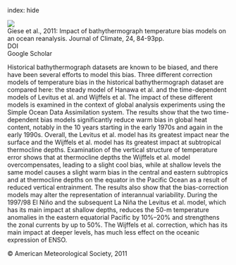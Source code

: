 index: hide

<div class="Citation">
    <div class="Citation-thumb CitationThumb-linked"  data-href="https://doi.org/10.1175/2010jcli3534.1">
      <img src="https://static.claimspace.cloud/climate-study-static/refs/thumbs/3/Giese_et_al_2011-thumb.png" />
    </div>

  <div class="Citation-body">
    <div class="Citation-text">Giese et al., 2011: Impact of bathythermograph temperature bias models on an ocean reanalysis. <span class="Article-journal">Journal of Climate, </span><span class="Article-volume">24, </span>84-93pp.</div>
    <div class="Citation-links">
      <div class="CitationLink" data-href="https://doi.org/10.1175/2010jcli3534.1">
        <div class="CitationLink-icon CitationLink-Doi"></div>
        <div class="CitationLink-text">DOI</div>
      </div>
      <div class="CitationLink" data-href="https://scholar.google.com/scholar?q=10.1175/2010jcli3534.1">
        <div class="CitationLink-icon CitationLink-Scholar"></div>
        <div class="CitationLink-text">Google Scholar</div>
      </div>
    </div>
  </div>
</div>

Historical bathythermograph datasets are known to be biased, and there have been several efforts to model this bias. Three different correction models of temperature bias in the historical bathythermograph dataset are compared here: the steady model of Hanawa et al. and the time-dependent models of Levitus et al. and Wijffels et al. The impact of these different models is examined in the context of global analysis experiments using the Simple Ocean Data Assimilation system. The results show that the two time-dependent bias models significantly reduce warm bias in global heat content, notably in the 10 years starting in the early 1970s and again in the early 1990s. Overall, the Levitus et al. model has its greatest impact near the surface and the Wijffels et al. model has its greatest impact at subtropical thermocline depths. Examination of the vertical structure of temperature error shows that at thermocline depths the Wijffels et al. model overcompensates, leading to a slight cool bias, while at shallow levels the same model causes a slight warm bias in the central and eastern subtropics and at thermocline depths on the equator in the Pacific Ocean as a result of reduced vertical entrainment. The results also show that the bias-correction models may alter the representation of interannual variability. During the 1997/98 El Niño and the subsequent La Niña the Levitus et al. model, which has its main impact at shallow depths, reduces the 50-m temperature anomalies in the eastern equatorial Pacific by 10%–20% and strengthens the zonal currents by up to 50%. The Wijffels et al. correction, which has its main impact at deeper levels, has much less effect on the oceanic expression of ENSO.

<div class="Citation-copy">
&copy; American Meteorological Society, 2011
</div>